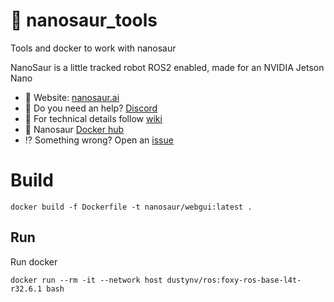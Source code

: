 # 🧰 nanosaur_tools
Tools and docker to work with nanosaur

NanoSaur is a little tracked robot ROS2 enabled, made for an NVIDIA Jetson Nano

* :sauropod: Website: [nanosaur.ai](https://nanosaur.ai)
* :unicorn: Do you need an help? [Discord](https://discord.gg/NSrC52P5mw)
* :toolbox: For technical details follow [wiki](https://github.com/rnanosaur/nanosaur/wiki)
* :whale2: Nanosaur [Docker hub](https://hub.docker.com/u/nanosaur)
* :interrobang: Something wrong? Open an [issue](https://github.com/rnanosaur/nanosaur/issues)

# Build

```
docker build -f Dockerfile -t nanosaur/webgui:latest .
```

## Run

Run docker
```
docker run --rm -it --network host dustynv/ros:foxy-ros-base-l4t-r32.6.1 bash
```